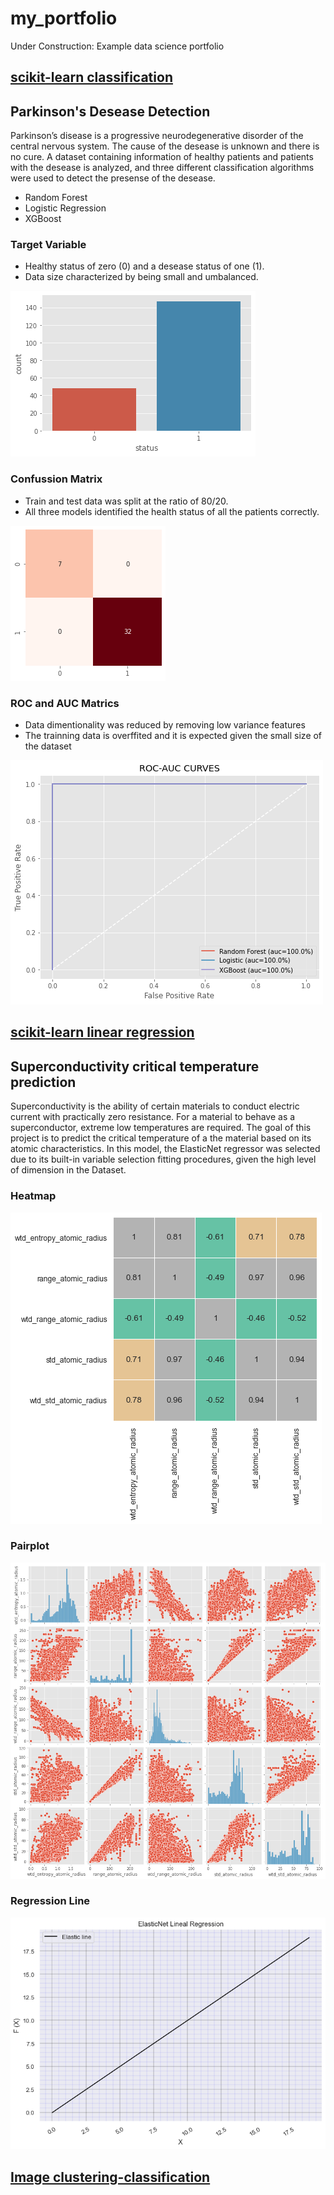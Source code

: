 # my_portfolio
Under Construction: Example data science portfolio

## [scikit-learn classification](https://github.com/JJSSEE/my_portfolio/blob/main/notebooks/Parkinson's%20Disease.ipynb)

## Parkinson's Desease Detection
Parkinson’s disease is a progressive neurodegenerative disorder of the central nervous system. The cause of the desease is unknown and there is no cure. A dataset containing information of healthy patients and patients with the desease is analyzed, and three different classification algorithms were used to detect the presense of the desease.
* Random Forest
* Logistic Regression
* XGBoost

### Target Variable
* Healthy status of zero (0) and a desease status of one (1).
* Data size characterized by being small and umbalanced.

![](https://github.com/JJSSEE/my_portfolio/blob/main/images/label_count.png)


### Confussion Matrix

* Train and test data was split at the ratio of 80/20.
* All three models identified the health status of all the patients correctly.

![](https://github.com/JJSSEE/my_portfolio/blob/main/images/heat_map.png)

### ROC and AUC Matrics

* Data dimentionality was reduced by removing low variance features 
* The trainning data is overffited and it is expected given the small size of the dataset


![](https://github.com/JJSSEE/my_portfolio/blob/main/images/roc_auc.png)

## [scikit-learn linear regression](https://github.com/JJSSEE/my_portfolio/blob/main/notebooks/Superconductivity_project.ipynb)

## Superconductivity critical temperature prediction

Superconductivity is the ability of certain materials to conduct electric current with practically zero resistance. For a material to behave as a superconductor, extreme low temperatures are required. The goal of this project is to predict the critical temperature of a the material based on its atomic characteristics. In this model, the ElasticNet regressor was selected due to its built-in variable selection fitting procedures, given the high level of dimension in the Dataset.


### Heatmap

![](https://github.com/JJSSEE/my_portfolio/blob/main/images/sup_heat.png)

### Pairplot

![](https://github.com/JJSSEE/my_portfolio/blob/main/images/pair_plot.png)

### Regression Line

![](https://github.com/JJSSEE/my_portfolio/blob/main/images/siperconductivity_regression.png)

## [Image clustering-classification](https://github.com/JJSSEE/my_portfolio/blob/main/notebooks/cluster_ferro_v3.ipynb)


